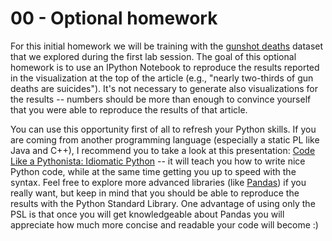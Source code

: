 # 00 - Optional homework

For this initial homework we will be training with the [gunshot deaths](http://fivethirtyeight.com/features/gun-deaths/)
dataset that we explored during the first lab session. The goal of this optional homework is to use an IPython Notebook to reproduce
the results reported in the visualization at the top of the article (e.g., "nearly two-thirds of gun deaths are suicides").
It's not necessary to generate also visualizations for the results -- numbers should be more than enough to convince yourself that you 
were able to reproduce the results of that article.

You can use this opportunity first of all to refresh your Python skills. If you are coming from another programming language
(especially a static PL like Java and C++), I recommend you to take a look at this presentation:
[Code Like a Pythonista: Idiomatic Python](http://python.net/~goodger/projects/pycon/2007/idiomatic/presentation.html) -- it will teach
you how to write nice Python code, while at the same time getting you up to speed with the syntax.
Feel free to explore more advanced libraries (like [Pandas](http://pandas.pydata.org/)) if you really want, but keep in mind that you
should be able to reproduce the results with the Python Standard Library.
One advantage of using only the PSL is that once you will get knowledgeable about Pandas you will appreciate how much more concise
and readable your code will become :)
